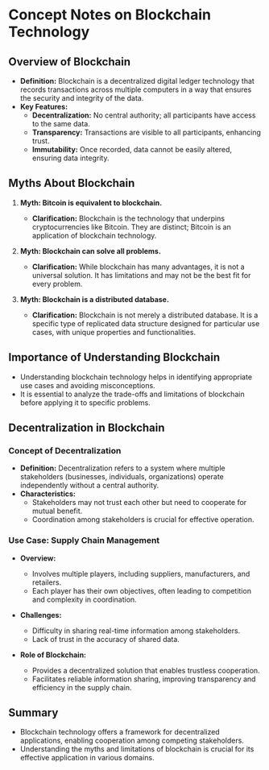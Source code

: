 # Concept Notes on Blockchain Technology

## Overview of Blockchain
- **Definition:** Blockchain is a decentralized digital ledger technology that records transactions across multiple computers in a way that ensures the security and integrity of the data.
- **Key Features:**
  - **Decentralization:** No central authority; all participants have access to the same data.
  - **Transparency:** Transactions are visible to all participants, enhancing trust.
  - **Immutability:** Once recorded, data cannot be easily altered, ensuring data integrity.

## Myths About Blockchain
1. **Myth: Bitcoin is equivalent to blockchain.**
   - **Clarification:** Blockchain is the technology that underpins cryptocurrencies like Bitcoin. They are distinct; Bitcoin is an application of blockchain technology.

2. **Myth: Blockchain can solve all problems.**
   - **Clarification:** While blockchain has many advantages, it is not a universal solution. It has limitations and may not be the best fit for every problem.

3. **Myth: Blockchain is a distributed database.**
   - **Clarification:** Blockchain is not merely a distributed database. It is a specific type of replicated data structure designed for particular use cases, with unique properties and functionalities.

## Importance of Understanding Blockchain
- Understanding blockchain technology helps in identifying appropriate use cases and avoiding misconceptions.
- It is essential to analyze the trade-offs and limitations of blockchain before applying it to specific problems.

## Decentralization in Blockchain
### Concept of Decentralization
- **Definition:** Decentralization refers to a system where multiple stakeholders (businesses, individuals, organizations) operate independently without a central authority.
- **Characteristics:**
  - Stakeholders may not trust each other but need to cooperate for mutual benefit.
  - Coordination among stakeholders is crucial for effective operation.

### Use Case: Supply Chain Management
- **Overview:**
  - Involves multiple players, including suppliers, manufacturers, and retailers.
  - Each player has their own objectives, often leading to competition and complexity in coordination.

- **Challenges:**
  - Difficulty in sharing real-time information among stakeholders.
  - Lack of trust in the accuracy of shared data.

- **Role of Blockchain:**
  - Provides a decentralized solution that enables trustless cooperation.
  - Facilitates reliable information sharing, improving transparency and efficiency in the supply chain.

## Summary
- Blockchain technology offers a framework for decentralized applications, enabling cooperation among competing stakeholders.
- Understanding the myths and limitations of blockchain is crucial for its effective application in various domains.
